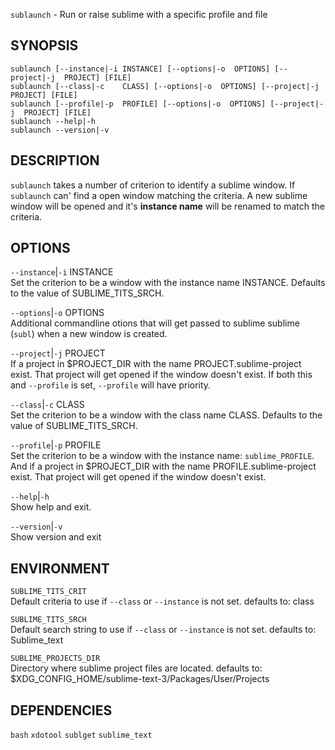 `sublaunch` - Run or raise sublime with a specific profile and file

SYNOPSIS
--------
```text
sublaunch [--instance|-i INSTANCE] [--options|-o  OPTIONS] [--project|-j  PROJECT] [FILE]
sublaunch [--class|-c    CLASS] [--options|-o  OPTIONS] [--project|-j  PROJECT] [FILE]
sublaunch [--profile|-p  PROFILE] [--options|-o  OPTIONS] [--project|-j  PROJECT] [FILE]
sublaunch --help|-h
sublaunch --version|-v
```

DESCRIPTION
-----------
`sublaunch` takes a number of criterion to
identify a sublime window. If `sublaunch` can'
find a open window matching the criteria. A new
sublime window will be opened and it's **instance
name** will be renamed to match the criteria.


OPTIONS
-------

`--instance`|`-i` INSTANCE  
Set the criterion to be a window with the
instance name INSTANCE. Defaults to the value of
SUBLIME_TITS_SRCH.

`--options`|`-o` OPTIONS  
Additional commandline otions that will get
passed to sublime sublime (`subl`) when a new
window is created.



`--project`|`-j` PROJECT  
If a project in $PROJECT_DIR with the name
PROJECT.sublime-project exist. That project will
get opened if the window doesn't exist. If both
this and `--profile` is set, `--profile` will have
priority.

`--class`|`-c` CLASS  
Set the criterion to be a window with the class
name CLASS. Defaults to the value of
SUBLIME_TITS_SRCH.

`--profile`|`-p` PROFILE  
Set the criterion to be a window with the
instance name: `sublime_PROFILE`. And if a project
in $PROJECT_DIR with the name
PROFILE.sublime-project exist. That project will
get opened if the window doesn't exist.

`--help`|`-h`  
Show help and exit.

`--version`|`-v`  
Show version and exit


ENVIRONMENT
-----------

`SUBLIME_TITS_CRIT`  
Default criteria to use if `--class` or
`--instance` is not set.
defaults to: class

`SUBLIME_TITS_SRCH`  
Default search string to use if `--class` or
`--instance` is not set.
defaults to: Sublime_text

`SUBLIME_PROJECTS_DIR`  
Directory where sublime project files are
located.
defaults to: $XDG_CONFIG_HOME/sublime-text-3/Packages/User/Projects

DEPENDENCIES
------------
`bash`
`xdotool`
`sublget`
`sublime_text`



